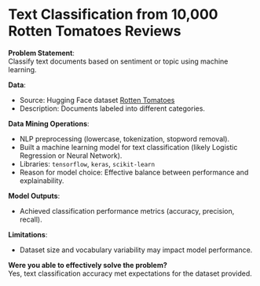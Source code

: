 # Text Classification from 10,000 Rotten Tomatoes Reviews
**Problem Statement**:  
Classify text documents based on sentiment or topic using machine learning.

**Data**:  
- Source: Hugging Face dataset [Rotten Tomatoes](https://huggingface.co/datasets/cornell-movie-review-data/rotten_tomatoes)
- Description: Documents labeled into different categories.

**Data Mining Operations**:  
- NLP preprocessing (lowercase, tokenization, stopword removal).
- Built a machine learning model for text classification (likely Logistic Regression or Neural Network).
- Libraries: `tensorflow`, `keras`, `scikit-learn`
- Reason for model choice: Effective balance between performance and explainability.

**Model Outputs**:  
- Achieved classification performance metrics (accuracy, precision, recall).

**Limitations**:  
- Dataset size and vocabulary variability may impact model performance.

**Were you able to effectively solve the problem?**  
Yes, text classification accuracy met expectations for the dataset provided.

